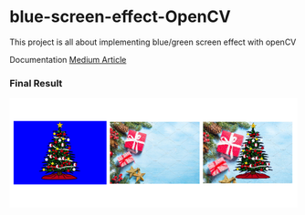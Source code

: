 # blue-screen-effect-OpenCV

This project is all about implementing blue/green screen effect with openCV

Documentation [Medium Article](https://medium.com/@teja.kummarikuntla/blue-or-green-screen-effect-with-open-cv-chroma-keying-94d4a6ab2743)

### Final Result
![readme-doc](images/ReadMe_design.png)
